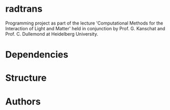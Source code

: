 # radtrans

Programming project as part of the lecture 'Computational Methods for the
Interaction of Light and Matter' held in conjunction by Prof. G. Kanschat and
Prof. C. Dullemond at Heidelberg University.

# Dependencies

# Structure

# Authors
